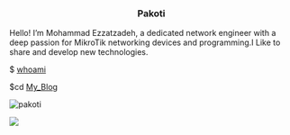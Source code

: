 <h3 align="center">Pakoti</h3>
Hello! I’m Mohammad Ezzatzadeh, a dedicated network engineer with a deep passion for MikroTik networking devices and programming.I Like to share and develop new technologies.


$ [whoami](https://pakoti.github.io/cv.html)


$cd [My_Blog](https://pakoti.github.io/)



<p><img align="center" src="https://github-readme-stats.vercel.app/api/top-langs?username=pakoti&show_icons=true&locale=en&layout=compact" alt="pakoti" /></p>

<p><img align="center" src="https://github-readme-stats-git-masterrstaa-rickstaa.vercel.app/api?username=pakoti" /></p>
